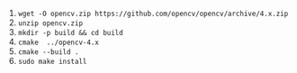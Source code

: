 1. `wget -O opencv.zip https://github.com/opencv/opencv/archive/4.x.zip`
1. `unzip opencv.zip`
1. `mkdir -p build && cd build`
1. `cmake  ../opencv-4.x`
1. `cmake --build .`
1. `sudo make install`